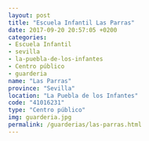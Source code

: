 ```yaml
---
layout: post
title: "Escuela Infantil Las Parras"
date: 2017-09-20 20:57:05 +0200
categories:
- Escuela Infantil
- sevilla
- la-puebla-de-los-infantes
- Centro público
- guarderia
name: "Las Parras"
province: "Sevilla"
location: "La Puebla de los Infantes"
code: "41016231"
type: "Centro público"
img: guarderia.jpg
permalink: /guarderias/las-parras.html
---
```

